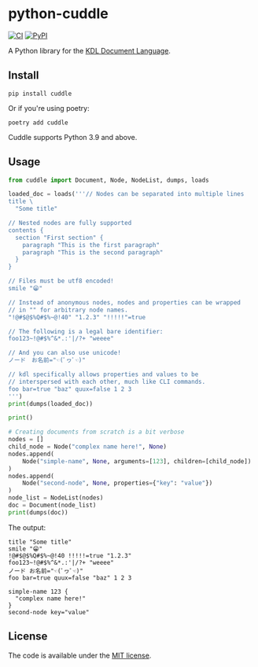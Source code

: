 # python-cuddle

[![CI](https://github.com/djmattyg007/python-cuddle/actions/workflows/ci.yml/badge.svg?branch=main)](https://github.com/djmattyg007/python-cuddle/actions/workflows/ci.yml)
[![PyPI](https://img.shields.io/pypi/v/cuddle.svg)](https://pypi.org/project/cuddle)

A Python library for the [KDL Document Language](https://github.com/kdl-org/kdl).

## Install

```shell
pip install cuddle
```

Or if you're using poetry:

```shell
poetry add cuddle
```

Cuddle supports Python 3.9 and above. 

## Usage

```python
from cuddle import Document, Node, NodeList, dumps, loads

loaded_doc = loads('''// Nodes can be separated into multiple lines
title \
  "Some title"

// Nested nodes are fully supported
contents {
  section "First section" {
    paragraph "This is the first paragraph"
    paragraph "This is the second paragraph"
  }
}

// Files must be utf8 encoded!
smile "😁"

// Instead of anonymous nodes, nodes and properties can be wrapped
// in "" for arbitrary node names.
"!@#$@$%Q#$%~@!40" "1.2.3" "!!!!!"=true

// The following is a legal bare identifier:
foo123~!@#$%^&*.:'|/?+ "weeee"

// And you can also use unicode!
ノード　お名前="☜(ﾟヮﾟ☜)"

// kdl specifically allows properties and values to be
// interspersed with each other, much like CLI commands.
foo bar=true "baz" quux=false 1 2 3
''')
print(dumps(loaded_doc))

print()

# Creating documents from scratch is a bit verbose
nodes = []
child_node = Node("complex name here!", None)
nodes.append(
    Node("simple-name", None, arguments=[123], children=[child_node])
)
nodes.append(
    Node("second-node", None, properties={"key": "value"})
)
node_list = NodeList(nodes)
doc = Document(node_list)
print(dumps(doc))
```

The output:

```
title "Some title"
smile "😁"
!@#$@$%Q#$%~@!40 !!!!!=true "1.2.3"
foo123~!@#$%^&*.:'|/?+ "weeee"
ノード お名前="☜(ﾟヮﾟ☜)"
foo bar=true quux=false "baz" 1 2 3

simple-name 123 {
  "complex name here!"
}
second-node key="value"
```

## License

The code is available under the [MIT license](LICENSE.txt).
